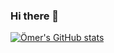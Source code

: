 ### Hi there 👋

[![Ömer's GitHub stats](https://github-readme-stats.vercel.app/api?username=oomerty&show_icons=true&theme=github_dark_dimmed)](https://github.com/anuraghazra/github-readme-stats)

<!--
**oomerty/oomerty** is a ✨ _special_ ✨ repository because its `README.md` (this file) appears on your GitHub profile.

Here are some ideas to get you started:

- 🔭 I’m currently working on ...
- 🌱 I’m currently learning ...
- 👯 I’m looking to collaborate on ...
- 🤔 I’m looking for help with ...
- 💬 Ask me about ...
- 📫 How to reach me: ...
- 😄 Pronouns: ...
- ⚡ Fun fact: ...
-->
